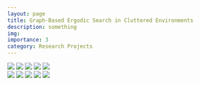 ```yaml
---
layout: page
title: Graph-Based Ergodic Search in Cluttered Environments
description: something
img:
importance: 3
category: Research Projects
---
```



<div class="row">
  <div class="column">
    <img src="1pberlin1.jpg">
    <img src="1pberlin2.jpg">
    <img src="1pberlin5.jpg">
    <img src="1pberlin4.jpg">
    <img src="1pberlin6.jpg">
  </div>
  <div class="column">
    <img src="1pboston1.jpg">
    <img src="1pboston3.jpg">
    <img src="1pboston4.jpg">
    <img src="1pboston5.jpg">
    <img src="1pboston6.jpg">
  </div>
  <!-- <div class="column">
    <img src="wedding.jpg">
    <img src="rocks.jpg">
    <img src="falls2.jpg">
    <img src="paris.jpg">
    <img src="nature.jpg">
    <img src="mist.jpg">
    <img src="paris.jpg">
  </div>
  <div class="column">
    <img src="underwater.jpg">
    <img src="ocean.jpg">
    <img src="wedding.jpg">
    <img src="mountainskies.jpg">
    <img src="rocks.jpg">
    <img src="underwater.jpg">
  </div> -->
</div>